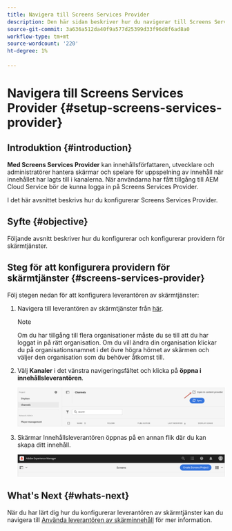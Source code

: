 ```yaml
---
title: Navigera till Screens Services Provider
description: Den här sidan beskriver hur du navigerar till Screens Services Provider.
source-git-commit: 3a636a512da40f9a577d25399d33f96d8f6ad8a0
workflow-type: tm+mt
source-wordcount: '220'
ht-degree: 1%

---
```



# Navigera till Screens Services Provider {#setup-screens-services-provider}

## Introduktion {#introduction}

**Med Screens Services Provider** kan innehållsförfattaren, utvecklare och administratörer hantera skärmar och spelare för uppspelning av innehåll när innehållet har lagts till i kanalerna. När användarna har fått tillgång till AEM Cloud Service bör de kunna logga in på Screens Services Provider.

I det här avsnittet beskrivs hur du konfigurerar Screens Services Provider.


## Syfte {#objective}

Följande avsnitt beskriver hur du konfigurerar och konfigurerar providern för skärmtjänster.

## Steg för att konfigurera providern för skärmtjänster {#screens-services-provider}

Följ stegen nedan för att konfigurera leverantören av skärmtjänster:

1. Navigera till leverantören av skärmtjänster från [här](https://experience.adobe.com/screens).

   >[!NOTE]
   >Om du har tillgång till flera organisationer måste du se till att du har loggat in på rätt organisation. Om du vill ändra din organisation klickar du på organisationsnamnet i det övre högra hörnet av skärmen och väljer den organisation som du behöver åtkomst till.

1. Välj **Kanaler** i det vänstra navigeringsfältet och klicka på **öppna i innehållsleverantören**.

   ![bild](/help/screens-cloud/assets/configure/configure-screens1.png)

1. Skärmar Innehållsleverantören öppnas på en annan flik där du kan skapa ditt innehåll.

   ![bild](/help/screens-cloud/assets/configure/configure-screens2.png)

## What&#39;s Next {#whats-next}

När du har lärt dig hur du konfigurerar leverantören av skärmtjänster kan du navigera till [Använda leverantören av skärminnehåll](https://experienceleague.adobe.com/docs/experience-manager-cloud-service/screens-as-cloud-service/configure-screens-cloud/using-screens-content-provider.html?lang=end) för mer information.

